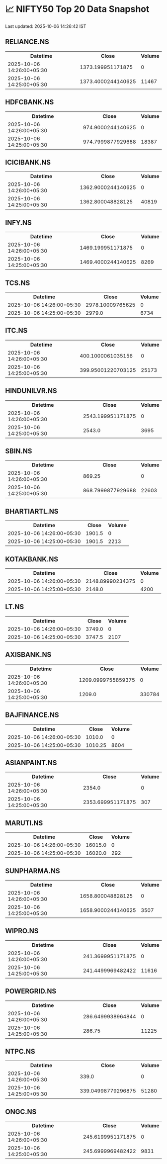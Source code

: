 # 📈 NIFTY50 Top 20 Data Snapshot

Last updated: 2025-10-06 14:26:42 IST

## RELIANCE.NS

<table>
  <tr><th>Datetime</th><th>Close</th><th>Volume</th></tr>
  <tr><td>2025-10-06 14:26:00+05:30</td><td>1373.199951171875</td><td>0</td></tr>
  <tr><td>2025-10-06 14:25:00+05:30</td><td>1373.4000244140625</td><td>11467</td></tr>
</table>

## HDFCBANK.NS

<table>
  <tr><th>Datetime</th><th>Close</th><th>Volume</th></tr>
  <tr><td>2025-10-06 14:26:00+05:30</td><td>974.9000244140625</td><td>0</td></tr>
  <tr><td>2025-10-06 14:25:00+05:30</td><td>974.7999877929688</td><td>18387</td></tr>
</table>

## ICICIBANK.NS

<table>
  <tr><th>Datetime</th><th>Close</th><th>Volume</th></tr>
  <tr><td>2025-10-06 14:26:00+05:30</td><td>1362.9000244140625</td><td>0</td></tr>
  <tr><td>2025-10-06 14:25:00+05:30</td><td>1362.800048828125</td><td>40819</td></tr>
</table>

## INFY.NS

<table>
  <tr><th>Datetime</th><th>Close</th><th>Volume</th></tr>
  <tr><td>2025-10-06 14:26:00+05:30</td><td>1469.199951171875</td><td>0</td></tr>
  <tr><td>2025-10-06 14:25:00+05:30</td><td>1469.4000244140625</td><td>8269</td></tr>
</table>

## TCS.NS

<table>
  <tr><th>Datetime</th><th>Close</th><th>Volume</th></tr>
  <tr><td>2025-10-06 14:26:00+05:30</td><td>2978.10009765625</td><td>0</td></tr>
  <tr><td>2025-10-06 14:25:00+05:30</td><td>2979.0</td><td>6734</td></tr>
</table>

## ITC.NS

<table>
  <tr><th>Datetime</th><th>Close</th><th>Volume</th></tr>
  <tr><td>2025-10-06 14:26:00+05:30</td><td>400.1000061035156</td><td>0</td></tr>
  <tr><td>2025-10-06 14:25:00+05:30</td><td>399.95001220703125</td><td>25173</td></tr>
</table>

## HINDUNILVR.NS

<table>
  <tr><th>Datetime</th><th>Close</th><th>Volume</th></tr>
  <tr><td>2025-10-06 14:26:00+05:30</td><td>2543.199951171875</td><td>0</td></tr>
  <tr><td>2025-10-06 14:25:00+05:30</td><td>2543.0</td><td>3695</td></tr>
</table>

## SBIN.NS

<table>
  <tr><th>Datetime</th><th>Close</th><th>Volume</th></tr>
  <tr><td>2025-10-06 14:26:00+05:30</td><td>869.25</td><td>0</td></tr>
  <tr><td>2025-10-06 14:25:00+05:30</td><td>868.7999877929688</td><td>22603</td></tr>
</table>

## BHARTIARTL.NS

<table>
  <tr><th>Datetime</th><th>Close</th><th>Volume</th></tr>
  <tr><td>2025-10-06 14:26:00+05:30</td><td>1901.5</td><td>0</td></tr>
  <tr><td>2025-10-06 14:25:00+05:30</td><td>1901.5</td><td>2213</td></tr>
</table>

## KOTAKBANK.NS

<table>
  <tr><th>Datetime</th><th>Close</th><th>Volume</th></tr>
  <tr><td>2025-10-06 14:26:00+05:30</td><td>2148.89990234375</td><td>0</td></tr>
  <tr><td>2025-10-06 14:25:00+05:30</td><td>2148.0</td><td>4200</td></tr>
</table>

## LT.NS

<table>
  <tr><th>Datetime</th><th>Close</th><th>Volume</th></tr>
  <tr><td>2025-10-06 14:26:00+05:30</td><td>3749.0</td><td>0</td></tr>
  <tr><td>2025-10-06 14:25:00+05:30</td><td>3747.5</td><td>2107</td></tr>
</table>

## AXISBANK.NS

<table>
  <tr><th>Datetime</th><th>Close</th><th>Volume</th></tr>
  <tr><td>2025-10-06 14:26:00+05:30</td><td>1209.0999755859375</td><td>0</td></tr>
  <tr><td>2025-10-06 14:25:00+05:30</td><td>1209.0</td><td>330784</td></tr>
</table>

## BAJFINANCE.NS

<table>
  <tr><th>Datetime</th><th>Close</th><th>Volume</th></tr>
  <tr><td>2025-10-06 14:26:00+05:30</td><td>1010.0</td><td>0</td></tr>
  <tr><td>2025-10-06 14:25:00+05:30</td><td>1010.25</td><td>8604</td></tr>
</table>

## ASIANPAINT.NS

<table>
  <tr><th>Datetime</th><th>Close</th><th>Volume</th></tr>
  <tr><td>2025-10-06 14:26:00+05:30</td><td>2354.0</td><td>0</td></tr>
  <tr><td>2025-10-06 14:25:00+05:30</td><td>2353.699951171875</td><td>307</td></tr>
</table>

## MARUTI.NS

<table>
  <tr><th>Datetime</th><th>Close</th><th>Volume</th></tr>
  <tr><td>2025-10-06 14:26:00+05:30</td><td>16015.0</td><td>0</td></tr>
  <tr><td>2025-10-06 14:25:00+05:30</td><td>16020.0</td><td>292</td></tr>
</table>

## SUNPHARMA.NS

<table>
  <tr><th>Datetime</th><th>Close</th><th>Volume</th></tr>
  <tr><td>2025-10-06 14:26:00+05:30</td><td>1658.800048828125</td><td>0</td></tr>
  <tr><td>2025-10-06 14:25:00+05:30</td><td>1658.9000244140625</td><td>3507</td></tr>
</table>

## WIPRO.NS

<table>
  <tr><th>Datetime</th><th>Close</th><th>Volume</th></tr>
  <tr><td>2025-10-06 14:26:00+05:30</td><td>241.3699951171875</td><td>0</td></tr>
  <tr><td>2025-10-06 14:25:00+05:30</td><td>241.4499969482422</td><td>11616</td></tr>
</table>

## POWERGRID.NS

<table>
  <tr><th>Datetime</th><th>Close</th><th>Volume</th></tr>
  <tr><td>2025-10-06 14:26:00+05:30</td><td>286.6499938964844</td><td>0</td></tr>
  <tr><td>2025-10-06 14:25:00+05:30</td><td>286.75</td><td>11225</td></tr>
</table>

## NTPC.NS

<table>
  <tr><th>Datetime</th><th>Close</th><th>Volume</th></tr>
  <tr><td>2025-10-06 14:26:00+05:30</td><td>339.0</td><td>0</td></tr>
  <tr><td>2025-10-06 14:25:00+05:30</td><td>339.04998779296875</td><td>51280</td></tr>
</table>

## ONGC.NS

<table>
  <tr><th>Datetime</th><th>Close</th><th>Volume</th></tr>
  <tr><td>2025-10-06 14:26:00+05:30</td><td>245.6199951171875</td><td>0</td></tr>
  <tr><td>2025-10-06 14:25:00+05:30</td><td>245.6999969482422</td><td>9831</td></tr>
</table>


